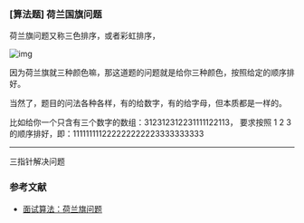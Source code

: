 ### [算法题] 荷兰国旗问题

荷兰旗问题又称三色排序，或者彩虹排序，

![img](https://mmbiz.qpic.cn/mmbiz_png/og5r7PHGHojV6Sw9k2JVCnwNukNibOkrHxFa7ibhP12NhPNjkA9769E4EkwHiawqVKME0EheTAo2G0At9uhtWpib1A/640?wx_fmt=png&tp=webp&wxfrom=5&wx_lazy=1&wx_co=1)

因为荷兰旗就三种颜色嘛，那这道题的问题就是给你三种颜色，按照给定的顺序排好。

当然了，题目的问法各种各样，有的给数字，有的给字母，但本质都是一样的。

比如给你一个只含有三个数字的数组：312312312231111122113，
要求按照 1 2 3 的顺序排好，即：111111111222222222223333333333

----

三指针解决问题





### 参考文献

- [面试算法：荷兰旗问题](https://mp.weixin.qq.com/s/OypQ-mzIqJQ_3pohi9wBGQ)

